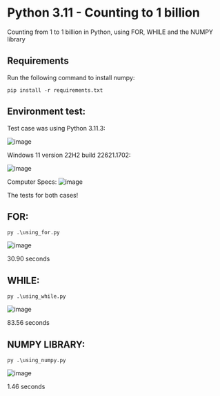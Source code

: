 # Python 3.11 - Counting to 1 billion
Counting from 1 to 1 billion in Python, using FOR, WHILE and the NUMPY library

## Requirements
Run the following command to install numpy:
```
pip install -r requirements.txt
```

## Environment test:
Test case was using Python 3.11.3:

![image](https://github.com/machado-rev/python311-count-billion/assets/3827247/0e504dc6-9f76-4c6d-94d5-f9486f59eb9b)

Windows 11 version 22H2 build 22621.1702:

![image](https://github.com/machado-rev/python311-count-billion/assets/3827247/fd942521-efc9-4ffb-8e82-a59f3a1a5947)

Computer Specs:
![image](https://github.com/machado-rev/python311-count-billion/assets/3827247/683dc57f-376d-4c0d-af62-abac0a5f6a79)


The tests for both cases!

## FOR:
```
py .\using_for.py
```
![image](https://github.com/machado-rev/python311-count-billion/assets/3827247/e7206003-c7a6-48b1-9a7f-7e39093cf20b)

30.90 seconds

## WHILE:
```
py .\using_while.py
```
![image](https://github.com/machado-rev/python311-count-billion/assets/3827247/291d09bc-381f-41ff-9a16-08977305d038)

83.56 seconds

## NUMPY LIBRARY:
```
py .\using_numpy.py
```
![image](https://github.com/machado-rev/python311-count-billion/assets/3827247/fd050c23-fbb4-4cbb-8935-a237021b58b1)

1.46 seconds

